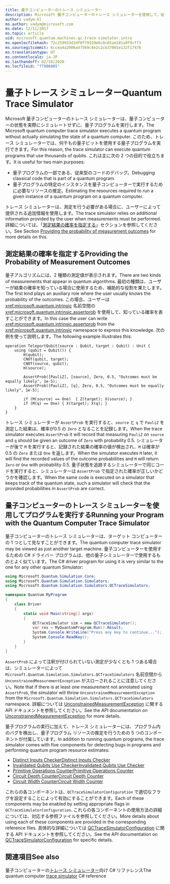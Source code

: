 ```yaml
---
title: 量子コンピューターのトレース シミュレーター
description: Microsoft 量子コンピューターのトレース シミュレーターを使用して、従来型のコードをデバッグし、量子プログラムのリソース要件を見積もる方法について説明します。
author: vadym-kl
ms.author: vadym@microsoft.com
ms.date: 12/11/2017
ms.topic: article
uid: microsoft.quantum.machines.qc-trace-simulator.intro
ms.openlocfilehash: 72c259933d2df8f79319e6c0c65ae181a9f9cff3
ms.sourcegitcommit: 6ccea4a2006a47569c4e2c2cb37001e132f17476
ms.translationtype: HT
ms.contentlocale: ja-JP
ms.lasthandoff: 02/28/2020
ms.locfileid: "77906085"
---
```

# <a name="quantum-trace-simulator"></a><span data-ttu-id="d7677-103">量子トレース シミュレーター</span><span class="sxs-lookup"><span data-stu-id="d7677-103">Quantum Trace Simulator</span></span>

<span data-ttu-id="d7677-104">Microsoft 量子コンピューターのトレース シミュレーターは、量子コンピューターの状態を実際にシミュレートせずに、量子プログラムを実行します。</span><span class="sxs-lookup"><span data-stu-id="d7677-104">The Microsoft quantum computer trace simulator executes a quantum program without actually simulating the state of a quantum computer.</span></span>  <span data-ttu-id="d7677-105">このため、トレース シミュレーターでは、何千もの量子ビットを使用する量子プログラムを実行できます。</span><span class="sxs-lookup"><span data-stu-id="d7677-105">For this reason, the trace simulator can execute quantum programs that use thousands of qubits.</span></span>  <span data-ttu-id="d7677-106">これは主に次の 2 つの目的で役立ちます。</span><span class="sxs-lookup"><span data-stu-id="d7677-106">It is useful for two main purposes:</span></span> 

* <span data-ttu-id="d7677-107">量子プログラムの一部である、従来型のコードのデバッグ。</span><span class="sxs-lookup"><span data-stu-id="d7677-107">Debugging classical code that is part of a quantum program.</span></span> 
* <span data-ttu-id="d7677-108">量子プログラムの特定のインスタンスを量子コンピューターで実行するために必要なリソースの推定。</span><span class="sxs-lookup"><span data-stu-id="d7677-108">Estimating the resources required to run a given instance of a quantum program on a quantum computer.</span></span>

<span data-ttu-id="d7677-109">トレース シミュレーターは、測定を行う必要がある場合に、ユーザーによって提供される追加情報を使用します。</span><span class="sxs-lookup"><span data-stu-id="d7677-109">The trace simulator relies on additional information provided by the user when measurements must be performed.</span></span> <span data-ttu-id="d7677-110">詳細については、「[測定結果の確率を指定する](#providing-the-probability-of-measurement-outcomes)」セクションを参照してください。</span><span class="sxs-lookup"><span data-stu-id="d7677-110">See Section [Providing the probability of measurement outcomes](#providing-the-probability-of-measurement-outcomes) for more details on this.</span></span> 

## <a name="providing-the-probability-of-measurement-outcomes"></a><span data-ttu-id="d7677-111">測定結果の確率を指定する</span><span class="sxs-lookup"><span data-stu-id="d7677-111">Providing the Probability of Measurement Outcomes</span></span>

<span data-ttu-id="d7677-112">量子アルゴリズムには、2 種類の測定値が表示されます。</span><span class="sxs-lookup"><span data-stu-id="d7677-112">There are two kinds of measurements that appear in quantum algorithms.</span></span> <span data-ttu-id="d7677-113">最初の種類は、ユーザーが結果の確率を知っている場合に使用するため、補助的な役割を果たします。</span><span class="sxs-lookup"><span data-stu-id="d7677-113">The first kind plays an auxiliary role where the user usually knows the probability of the outcomes.</span></span> <span data-ttu-id="d7677-114">この場合、ユーザーは <xref:microsoft.quantum.intrinsic> 名前空間の <xref:microsoft.quantum.intrinsic.assertprob> を使用して、知っている確率を表すことができます。</span><span class="sxs-lookup"><span data-stu-id="d7677-114">In this case the user can write <xref:microsoft.quantum.intrinsic.assertprob> from the <xref:microsoft.quantum.intrinsic> namespace to express this knowledge.</span></span> <span data-ttu-id="d7677-115">次の例を使って説明します。</span><span class="sxs-lookup"><span data-stu-id="d7677-115">The following example illustrates this:</span></span>

```qsharp
operation TeleportQubit(source : Qubit, target : Qubit) : Unit {
    using (qubit = Qubit()) {
        H(qubit);
        CNOT(qubit, target);
        CNOT(source, qubit);
        H(source);

        AssertProb([PauliZ], [source], Zero, 0.5, "Outcomes must be equally likely", 1e-5);
        AssertProb([PauliZ], [q], Zero, 0.5, "Outcomes must be equally likely", 1e-5);

        if (M(source) == One)  { Z(target); X(source); }
        if (M(q) == One) { X(target); X(q); }
    }
}
```

<span data-ttu-id="d7677-116">トレース シミュレーターが `AssertProb` を実行すると、`source` と `q` で `PauliZ` を測定した結果は、確率が0.5 の `Zero` となることを記録します。</span><span class="sxs-lookup"><span data-stu-id="d7677-116">When the trace simulator executes `AssertProb` it will record that measuring `PauliZ` on `source` and `q` should be given an outcome of `Zero` with probability 0.5.</span></span> <span data-ttu-id="d7677-117">シミュレーターが後で `M` を実行すると、記録された結果の確率の値が検出され、`M` は確率が0.5 の `Zero` または `One` を返します。</span><span class="sxs-lookup"><span data-stu-id="d7677-117">When the simulator executes `M` later, it will find the recorded values of the outcome probabilities and `M` will return `Zero` or `One` with probability 0.5.</span></span> <span data-ttu-id="d7677-118">量子状態を追跡するシミュレーターで同じコードを実行すると、シミュレーターは `AssertProb` で指定された確率が正しいかどうかを確認します。</span><span class="sxs-lookup"><span data-stu-id="d7677-118">When the same code is executed on a simulator that keeps track of the quantum state, such a simulator will check that the provided probabilities in `AssertProb` are correct.</span></span>

## <a name="running-your-program-with-the-quantum-computer-trace-simulator"></a><span data-ttu-id="d7677-119">量子コンピューターのトレース シミュレーターを使用してプログラムを実行する</span><span class="sxs-lookup"><span data-stu-id="d7677-119">Running your Program with the Quantum Computer Trace Simulator</span></span> 

<span data-ttu-id="d7677-120">量子コンピューターのトレース シミュレーターは、ターゲット コンピューターの 1 つとして見なすことができます。</span><span class="sxs-lookup"><span data-stu-id="d7677-120">The quantum computer trace simulator may be viewed as just another target machine.</span></span> <span data-ttu-id="d7677-121">量子コンピューターを使用するための C# ドライバー プログラムは、他の量子シミュレーターで使用するものとよく似ています。</span><span class="sxs-lookup"><span data-stu-id="d7677-121">The C# driver program for using it is very similar to the one for any other quantum Simulator:</span></span> 

```csharp
using Microsoft.Quantum.Simulation.Core;
using Microsoft.Quantum.Simulation.Simulators;
using Microsoft.Quantum.Simulation.Simulators.QCTraceSimulators;

namespace Quantum.MyProgram
{
    class Driver
    {
        static void Main(string[] args)
        {
            QCTraceSimulator sim = new QCTraceSimulator();
            var res = MyQuantumProgram.Run().Result;
            System.Console.WriteLine("Press any key to continue...");
            System.Console.ReadKey();
        }
    }
}
```

<span data-ttu-id="d7677-122">`AssertProb` によって注釈が付けられていない測定が少なくとも 1 つある場合は、シミュレーターによって `Microsoft.Quantum.Simulation.Simulators.QCTraceSimulators` 名前空間から `UnconstrainedMeasurementException` がスローされることに注意してください。</span><span class="sxs-lookup"><span data-stu-id="d7677-122">Note that if there is at least one measurement not annotated using `AssertProb`, the simulator will throw `UnconstrainedMeasurementException` from the `Microsoft.Quantum.Simulation.Simulators.QCTraceSimulators` namespace.</span></span> <span data-ttu-id="d7677-123">詳細については [UnconstrainedMeasurementException](xref:Microsoft.Quantum.Simulation.Simulators.QCTraceSimulators.UnconstrainedMeasurementException) に関する API ドキュメントを参照してください。</span><span class="sxs-lookup"><span data-stu-id="d7677-123">See the API documentation on [UnconstrainedMeasurementException](xref:Microsoft.Quantum.Simulation.Simulators.QCTraceSimulators.UnconstrainedMeasurementException) for more details.</span></span>

<span data-ttu-id="d7677-124">量子プログラムの実行に加えて、トレース シミュレーターには、プログラム内のバグを検出し、量子プログラム リソースの推定を行うための 5 つのコンポーネントが付属しています。</span><span class="sxs-lookup"><span data-stu-id="d7677-124">In addition to running quantum programs, the trace simulator comes with five components for detecting bugs in programs and performing quantum program resource estimates:</span></span> 

* [<span data-ttu-id="d7677-125">Distinct Inputs Checker</span><span class="sxs-lookup"><span data-stu-id="d7677-125">Distinct Inputs Checker</span></span>](xref:microsoft.quantum.machines.qc-trace-simulator.distinct-inputs)
* [<span data-ttu-id="d7677-126">Invalidated Qubits Use Checker</span><span class="sxs-lookup"><span data-stu-id="d7677-126">Invalidated Qubits Use Checker</span></span>](xref:microsoft.quantum.machines.qc-trace-simulator.invalidated-qubits)
* [<span data-ttu-id="d7677-127">Primitive Operations Counter</span><span class="sxs-lookup"><span data-stu-id="d7677-127">Primitive Operations Counter</span></span>](xref:microsoft.quantum.machines.qc-trace-simulator.primitive-counter)
* [<span data-ttu-id="d7677-128">Circuit Depth Counter</span><span class="sxs-lookup"><span data-stu-id="d7677-128">Circuit Depth Counter</span></span>](xref:microsoft.quantum.machines.qc-trace-simulator.depth-counter)
* [<span data-ttu-id="d7677-129">Circuit Width Counter</span><span class="sxs-lookup"><span data-stu-id="d7677-129">Circuit Width Counter</span></span>](xref:microsoft.quantum.machines.qc-trace-simulator.width-counter)

<span data-ttu-id="d7677-130">これらの各コンポーネントは、`QCTraceSimulatorConfiguration` で適切なフラグを設定することによって有効にすることができます。</span><span class="sxs-lookup"><span data-stu-id="d7677-130">Each of these components may be enabled by setting appropriate flags in `QCTraceSimulatorConfiguration`.</span></span> <span data-ttu-id="d7677-131">これらの各コンポーネントの使用方法の詳細については、対応する参照ファイルを参照してください。</span><span class="sxs-lookup"><span data-stu-id="d7677-131">More details about using each of these components are provided in the corresponding reference files.</span></span> <span data-ttu-id="d7677-132">具体的な詳細については [QCTraceSimulatorConfiguration](https://docs.microsoft.com/dotnet/api/Microsoft.Quantum.Simulation.Simulators.QCTraceSimulators.QCTraceSimulatorConfiguration) に関する API ドキュメントを参照してください。</span><span class="sxs-lookup"><span data-stu-id="d7677-132">See the API documentation on [QCTraceSimulatorConfiguration](https://docs.microsoft.com/dotnet/api/Microsoft.Quantum.Simulation.Simulators.QCTraceSimulators.QCTraceSimulatorConfiguration) for specific details.</span></span>

## <a name="see-also"></a><span data-ttu-id="d7677-133">関連項目</span><span class="sxs-lookup"><span data-stu-id="d7677-133">See also</span></span>
<span data-ttu-id="d7677-134">量子コンピューターの[トレース シミュレーター](xref:Microsoft.Quantum.Simulation.Simulators.QCTraceSimulators.QCTraceSimulator)向け C# リファレンス</span><span class="sxs-lookup"><span data-stu-id="d7677-134">The quantum computer [trace simulator](xref:Microsoft.Quantum.Simulation.Simulators.QCTraceSimulators.QCTraceSimulator) C# reference</span></span> 

